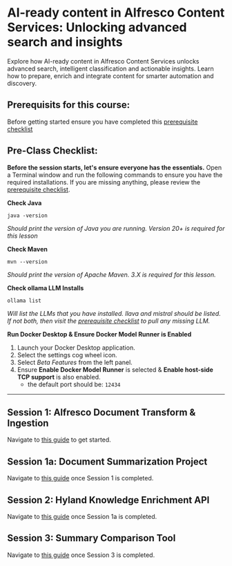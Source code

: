 # AI-ready content in Alfresco Content Services: Unlocking advanced search and insights
Explore how AI-ready content in Alfresco Content Services unlocks advanced search, intelligent classification and actionable insights. Learn how to prepare, enrich and integrate content for smarter automation and discovery.



## Prerequisits for this course:
Before getting started ensure you have completed this [prerequisite checklist](./pre-req.md)


## Pre-Class Checklist:
**Before the session starts, let's ensure everyone has the essentials.** 
Open a Terminal window and run the following commands to ensure you have the required installations. If you are missing anything, please review the [prerequisite checklist](./pre-req.md).

**Check Java**
```
java -version
```
_Should print the version of Java you are running. Version 20+ is required for this lesson_

**Check Maven**
```
mvn --version
```
_Should print the version of Apache Maven. 3.X is required for this lesson._


**Check ollama LLM Installs**
```
ollama list
```
_Will list the LLMs that you have installed. llava and mistral should be listed. If not both, then visit the [prerequisite checklist](./pre-req.md) to pull any missing LLM._


**Run Docker Desktop & Ensure Docker Model Runner is Enabled**
1. Launch your Docker Desktop application.
2. Select the settings cog wheel icon.
3. Select _Beta Features_ from the left panel.
4. Ensure **Enable Docker Model Runner** is selected & **Enable host-side TCP support** is also enabled.
   - the default port should be: ```12434```

---

## Session 1: Alfresco Document Transform & Ingestion
Navigate to [this guide](/class-guides/session-1.md) to get started.

## Session 1a: Document Summarization Project
Navigate to [this guide](/class-guides/session-1a.md) once Session 1 is completed.

## Session 2: Hyland Knowledge Enrichment API
Navigate to [this guide](/class-guides/session-2.md) once Session 1a is completed.

## Session 3: Summary Comparison Tool
Navigate to [this guide](/class-guides/session-3.md) once Session 3 is completed.

